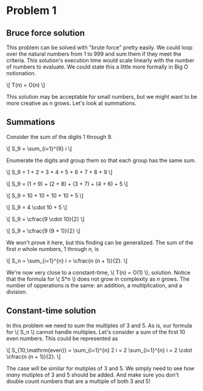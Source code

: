 # Problem 1

## Bruce force solution

This problem can be solved with "brute force" pretty easily. We could loop over
the natural numbers from 1 to 999 and sum them if they meet the criteria. This
solution's execution time would scale linearly with the number of numbers to
evaluate. We could state this a little more formally in Big O notionation.

\\[ T(n) = O(n) \\]

This solution may be acceptable for small numbers, but we might want to be more
creative as n grows. Let's look at summations.

## Summations

Consider the sum of the digits 1 through 9.

\\[ S_9 = \sum_{i=1}^{9} i \\]

Enumerate the digits and group them so that each group has the same sum.

\\[ S_9 = 1 + 2 + 3 + 4 + 5 + 6 + 7 + 8 + 9 \\]

\\[ S_9 = (1 + 9) + (2 + 8) + (3 + 7) + (4 + 6) + 5 \\]

\\[ S_9 = 10 + 10 + 10 + 10 + 5 \\]

\\[ S_9 = 4 \cdot 10 + 5 \\]

\\[ S_9 = \cfrac{9 \cdot 10}{2} \\]

\\[ S_9 = \cfrac{9 (9 + 1)}{2} \\]

We won't prove it here, but this finding can be generalized. The sum of the
first _n_ whole numbers, 1 through _n_, is

\\[ S_n = \sum_{i=1}^{n} i = \cfrac{n (n + 1)}{2}. \\]

We're now very close to a constant-time, \\( T(n) = O(1) \\), solution. Notice
that the formula for \\( S\*n \\) does not grow in complexity as _n_ grows. The
number of opperations is the same: an addition, a multiplication, and a
division.

## Constant-time solution

In this problem we need to sum the multiples of 3 and 5. As is, our formula for
\\( S_n \\) cannot handle multiples. Let's consider a sum of the first 10 even
numbers. This could be represented as

\\[ S_{10,\mathrm{even}} = \sum_{i=1}^{n} 2 i = 2 \sum_{i=1}^{n} i = 2 \cdot
\cfrac{n (n + 1)}{2}. \\]

The case will be similar for mutiples of 3 and 5. We simply need to see _how
many_ mutiples of 3 and 5 should be added. And make sure you don't double count
numbers that are a multiple of both 3 and 5!
